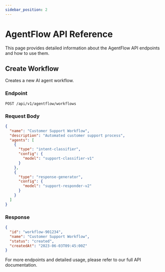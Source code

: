 ```yaml
---
sidebar_position: 2
---
```


# AgentFlow API Reference

This page provides detailed information about the AgentFlow API endpoints and how to use them.

## Create Workflow

Creates a new AI agent workflow.

### Endpoint

```
POST /api/v1/agentflow/workflows
```

### Request Body

```json
{
  "name": "Customer Support Workflow",
  "description": "Automated customer support process",
  "agents": [
    {
      "type": "intent-classifier",
      "config": {
        "model": "support-classifier-v1"
      }
    },
    {
      "type": "response-generator",
      "config": {
        "model": "support-responder-v2"
      }
    }
  ]
}
```

### Response

```json
{
  "id": "workflow-901234",
  "name": "Customer Support Workflow",
  "status": "created",
  "createdAt": "2023-06-03T09:45:00Z"
}
```

For more endpoints and detailed usage, please refer to our full API documentation.